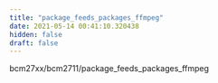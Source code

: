 ```yaml
---
title: "package_feeds_packages_ffmpeg"
date: 2021-05-14 00:41:10.320438
hidden: false
draft: false
---
```


bcm27xx/bcm2711/package_feeds_packages_ffmpeg

